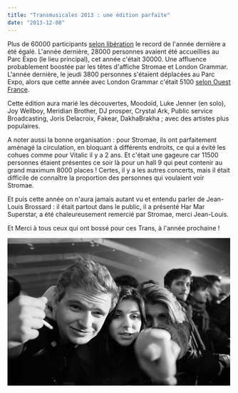 ```yaml
---
title: "Transmusicales 2013 : une édition parfaite"
date: "2013-12-08"
---
```


Plus de 60000 participants [selon libération](http://www.liberation.fr/societe/2013/12/08/nouvelle-annee-exceptionnelle-pour-les-trans-musicales-de-rennes_964950) le record de l'année dernière a été égalé. L'année dernière, 28000 personnes avaient été accueillies au Parc Expo (le lieu principal), cet année c'était 30000. Une affluence probablement boostée par les têtes d'affiche Stromae et London Grammar. L'année dernière, le jeudi 3800 personnes s'étaient déplacées au Parc Expo, alors que cette année avec London Grammar c'était 5100 [selon Ouest France](http://www.ouest-france.fr/trans-musicales-2013-une-edition-record-avec-30-000-entrees-1771075).

Cette édition aura marié les découvertes, Moodoïd, Luke Jenner (en solo), Joy Wellboy, Meridian Brother, DJ prosper, Crystal Ark, Public service Broadcasting, Joris Delacroix, Fakear, DakhaBrakha ; avec des artistes plus populaires.

A noter aussi la bonne organisation : pour Stromae, ils ont parfaitement aménagé la circulation, en bloquant à différents endroits, ce qui a évité les cohues comme pour Vitalic il y a 2 ans. Et c'était une gageure car 11500 personnes étaient présentes ce soir là pour un hall 9 qui peut contenir au grand maximum 8000 places ! Certes, il y a les autres concerts, mais il était difficile de connaître la proportion des personnes qui voulaient voir Stromae.

Et puis cette année on n'aura jamais autant vu et entendu parler de Jean-Louis Brossard : il était partout dans le public, il a présenté Har Mar Superstar, a été chaleureusement remercié par Stromae, merci Jean-Louis.

Et Merci à tous ceux qui ont bossé pour ces Trans, à l'année prochaine !

[![IMGP5046.jpg](images/11275697253_2ce88dc814.jpg)](http://www.flickr.com/photos/31719094@N04/11275697253/ "IMGP5046.jpg by bamthomas, on Flickr")

